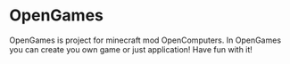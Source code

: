 # OpenGames
OpenGames is project for minecraft mod OpenComputers. In OpenGames you can create you own game or just application! Have fun with it!
